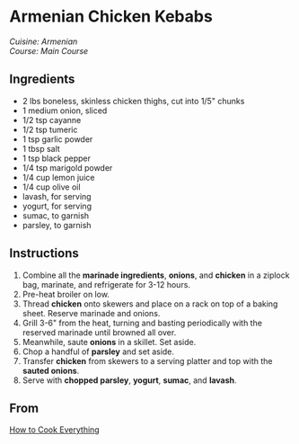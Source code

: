 # Armenian Chicken Kebabs

_Cuisine:  Armenian_<br />
_Course:  Main Course_

## Ingredients

- 2 lbs boneless, skinless chicken thighs, cut into 1/5" chunks
- 1 medium onion, sliced
- 1/2 tsp cayanne
- 1/2 tsp tumeric
- 1 tsp garlic powder
- 1 tbsp salt
- 1 tsp black pepper
- 1/4 tsp marigold powder
- 1/4 cup lemon juice
- 1/4 cup olive oil
- lavash, for serving
- yogurt, for serving
- sumac, to garnish
- parsley, to garnish

## Instructions

1. Combine all the **marinade ingredients**, **onions**, and **chicken** in a ziplock bag, marinate, and refrigerate for 3-12 hours.
1. Pre-heat broiler on low.
1. Thread **chicken** onto skewers and place on a rack on top of a baking sheet.  Reserve marinade and onions.
1. Grill 3-6" from the heat, turning and basting periodically with the reserved marinade until browned all over.
1. Meanwhile, saute **onions** in a skillet.  Set aside.
1. Chop a handful of **parsley** and set aside.
1. Transfer **chicken** from skewers to a serving platter and top with the **sauted onions**.
1. Serve with **chopped parsley**, **yogurt**, **sumac**, and **lavash**.

## From

[How to Cook Everything](https://bittmanproject.com/cookbooks/)